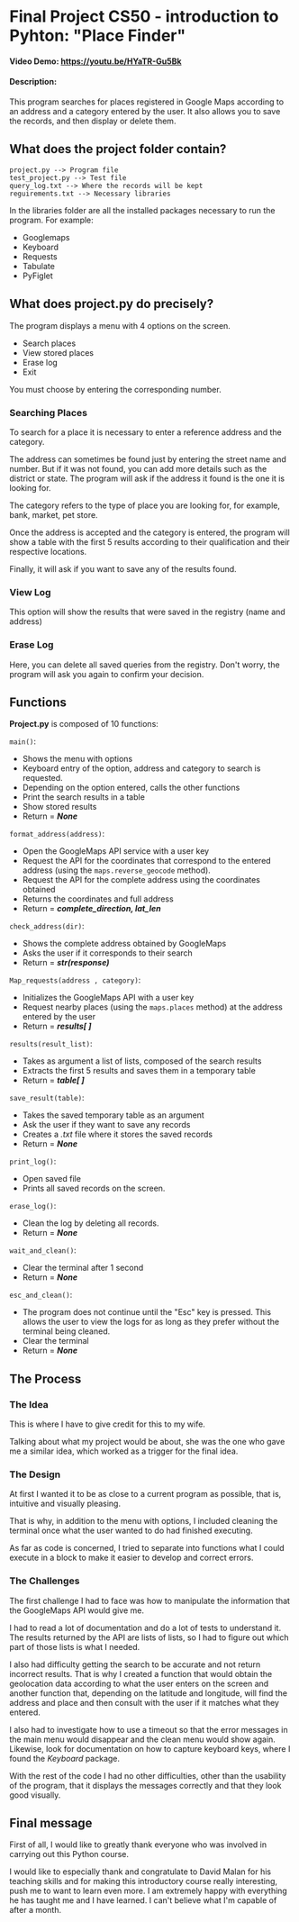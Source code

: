 # Final Project CS50 - introduction to Pyhton:  "Place Finder"
#### Video Demo:  <https://youtu.be/HYaTR-Gu5Bk>
#### Description:
This program searches for places registered in Google Maps according to an address and a category entered by the user. It also allows you to save the records, and then display or delete them.

## What does the project folder contain?
    project.py --> Program file
    test_project.py --> Test file
    query_log.txt --> Where the records will be kept
    reguirements.txt --> Necessary libraries

In the libraries folder are all the installed packages necessary to run the program. 
For example: 
* Googlemaps
* Keyboard
* Requests
* Tabulate
* PyFiglet

## What does project.py do precisely?
The program displays a menu with 4 options on the screen. 
* Search places 
* View stored places 
* Erase log 
* Exit
  
You must choose by entering the corresponding number.

### Searching Places

To search for a place it is necessary to enter a reference address and the category.

The address can sometimes be found just by entering the street name and number. But if it was not found, you can add more details such as the district or state. The program will ask if the address it found is the one it is looking for.

The category refers to the type of place you are looking for, for example, bank, market, pet store.

Once the address is accepted and the category is entered, the program will show a table with the first 5 results according to their qualification and their respective locations.

Finally, it will ask if you want to save any of the results found.

### View Log

This option will show the results that were saved in the registry (name and address)

### Erase Log

Here, you can delete all saved queries from the registry. Don't worry, the program will ask you again to confirm your decision.


## Functions

**Project.py** is composed of 10 functions:

``main()``:
* Shows the menu with options
* Keyboard entry of the option, address and category to search is requested.
* Depending on the option entered, calls the other functions
* Print the search results in a table
* Show stored results
* Return = *__None__*

``format_address(address)``:
* Open the GoogleMaps API service with a user key
* Request the API for the coordinates that correspond to the entered address (using the `maps.reverse_geocode` method). 
* Request the API for the complete address using the coordinates obtained
* Returns the coordinates and full address
* Return = *__complete_direction, lat_len__*

``check_address(dir)``:
* Shows the complete address obtained by GoogleMaps
* Asks the user if it corresponds to their search
* Return = *__str(response)__*


``Map_requests(address , category)``:
* Initializes the GoogleMaps API with a user key
* Request nearby places (using the `maps.places` method) at the address entered by the user
* Return = *__results[ ]__*

`results(result_list)`:
* Takes as argument a list of lists, composed of the search results
* Extracts the first 5 results and saves them in a temporary table
* Return = *__table[ ]__*

`save_result(table)`:
* Takes the saved temporary table as an argument
* Ask the user if they want to save any records
* Creates a *.txt* file where it stores the saved records
* Return = *__None__*

`print_log()`:
* Open saved file
* Prints all saved records on the screen.

`erase_log()`:
* Clean the log by deleting all records.
* Return = *__None__*


`wait_and_clean()`:
* Clear the terminal after 1 second
* Return = *__None__*
  
`esc_and_clean()`:
* The program does not continue until the "Esc" key is pressed. This allows the user to view the logs for as long as they prefer without the terminal being cleaned.
* Clear the terminal
* Return = *__None__*


## The Process

### The Idea

This is where I have to give credit for this to my wife. 

Talking about what my project would be about, she was the one who gave me a similar idea, which worked as a trigger for the final idea.

### The Design

At first I wanted it to be as close to a current program as possible, that is, intuitive and visually pleasing.

That is why, in addition to the menu with options, I included cleaning the terminal once what the user wanted to do had finished executing.

As far as code is concerned, I tried to separate into functions what I could execute in a block to make it easier to develop and correct errors.

### The Challenges

The first challenge I had to face was how to manipulate the information that the GoogleMaps API would give me.

I had to read a lot of documentation and do a lot of tests to understand it. The results returned by the API are lists of lists, so I had to figure out which part of those lists is what I needed.

I also had difficulty getting the search to be accurate and not return incorrect results. That is why I created a function that would obtain the geolocation data according to what the user enters on the screen and another function that, depending on the latitude and longitude, will find the address and place and then consult with the user if it matches what they entered.

I also had to investigate how to use a timeout so that the error messages in the main menu would disappear and the clean menu would show again. Likewise, look for documentation on how to capture keyboard keys, where I found the *Keyboard* package.

With the rest of the code I had no other difficulties, other than the usability of the program, that it displays the messages correctly and that they look good visually.

## Final message

First of all, I would like to greatly thank everyone who was involved in carrying out this Python course.

I would like to especially thank and congratulate to David Malan for his teaching skills and for making this introductory course really interesting, push me to want to learn even more.
I am extremely happy with everything he has taught me and I have learned. I can't believe what I'm capable of after a month.